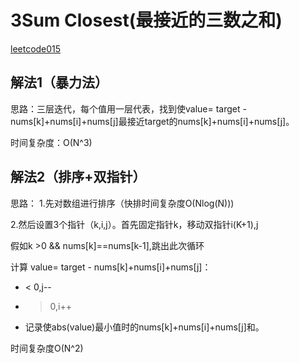 # 3Sum Closest(最接近的三数之和)

[leetcode015]( https://leetcode-cn.com/problems/3sum-closest/)

## 解法1（暴力法）

思路：三层迭代，每个值用一层代表，找到使value= target - nums[k]+nums[i]+nums[j]最接近target的nums[k]+nums[i]+nums[j]。

时间复杂度：O(N^3)

## 解法2（排序+双指针）

思路：
1.先对数组进行排序（快排时间复杂度O(Nlog(N)))

2.然后设置3个指针（k,i,j）。首先固定指针k，移动双指针i(K+1),j

假如k >0 && nums[k]==nums[k-1],跳出此次循环


计算 value= target - nums[k]+nums[i]+nums[j]：
-	< 0,j--
-	> 0,i++
- 记录使abs(value)最小值时的nums[k]+nums[i]+nums[j]和。

时间复杂度O(N^2)